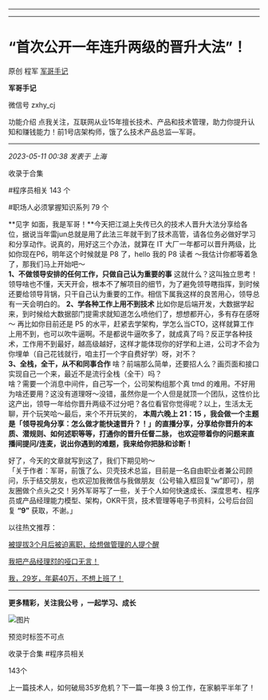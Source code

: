 ----------------------------------------
----------------------------------------
#  “首次公开一年连升两级的晋升大法”！

原创 程军  [ 军哥手记 ](javascript:void\(0\);)

**军哥手记** ![]()

微信号 zxhy_cj

功能介绍 点我关注，互联网从业15年擅长技术、产品和技术管理，助力你提升认知和赚钱能力！前1号店架构师，饿了么技术产品总监—军哥。

____

_2023-05-11 00:38_ _发表于 上海_

收录于合集

#程序员相关 143 个

#职场人必须掌握知识系列 79 个

**见字
如面，我是军哥！**今天把江湖上失传已久的技术人晋升大法分享给各位，据说当年雷jun总就是用了此法三年就干到了技术高管，请各位务必做好学习和分享动作。说真的，用好这三个办法，就算在
IT 大厂一年都可以晋升两级，比如你现在P6，明年这个时候就是 P8 了，hello 我的 P8 读者 ～我估计你都等着急了，那我们马上开始吧～  
 **1、不做领导安排的任何工作，只做自己认为重要的事**
这就什么？这叫独立思考！领导啥也不懂，天天开会，根本不了解项目的细节，为了避免领导瞎指挥，到时候还要给领导背锅，只干自己认为重要的工作。相信下属我这样的良苦用心，领导总有一天会明白的。
**2、学各种工作上用不到技术** 比如你是后端开发，大数据学起来，到时候给大数据部门提需求就知道怎么喷他们了，想想都开心，多有存在感呀～ 再比如你目前还是
P5
的水平，赶紧去学架构，学怎么当CTO，这样就算工作上用不到，也可以吹牛逼啊。不是都说牛逼吹多了，就成真了吗？反正学各种技术，工作用不到最好，越高级越好，这样才能体现你的好学和上进，公司才不会为你埋单（自己花钱就行，咱主打一个字自费好学）呀，对不？  
 **3、全栈，全干，从不和同事合作** 啥？前端那么简单，还要招人么？画页面和接口实现自己一个来，最近不是流行全栈（全干）吗？  
啥？需要一个消息中间件，自己写一个，公司架构组那个真 tmd
的难用。不好用为啥还要用？这没有道理呀～没错，虽然你是一个人但是就顶一个团队，这性价比这产出，领导一年给你晋升两级不过分吧？各位看官你觉得呢？以上，生活太无聊，开个玩笑哈～最后，来个不开玩笑的，
**本周六晚上 21：15
，我会做一个主题是「领导视角分享：怎么做才能快速晋升？！」的直播分享，分享给你晋升的本质、潜规则、如何述职等等，打通你的晋升任督二脉，
**也欢迎带着你的问题来直播间提问/连麦，说出你遇到的难题，我来给你把脉和诊断！****

好了，今天的文章就写到这了，我们下期见哟～  
「关于作者：军哥，前饿了么、贝壳技术总监，目前是一名自由职业者兼公司顾问，乐于结交朋友，也欢迎加我微信与我做朋友（公号输入框回复“w”即可），朋友圈做个点头之交！另外军哥写了一些，关于个人如何快速成长、深度思考、程序员或产品经理能力模型、架构，OKR干货，技术管理等电子书资料，公号后台回复
**“9”** 获取，不谢。」  

以往热文推荐：

[被提拔3个月后被迫离职，给想做管理的人提个醒](http://mp.weixin.qq.com/s?__biz=MzA3MDU2MjM4Ng==&mid=2247497587&idx=1&sn=ba2a6eb1ddcf3dbf92afb42c3aa18630&chksm=9f38504ea84fd958683e2a8e7ca39087b0e452673e25c645d76163a5265ec2f6843ddd417039&scene=21#wechat_redirect)  

[我把产品经理怼的哑口无言！](http://mp.weixin.qq.com/s?__biz=MzA3MDU2MjM4Ng==&mid=2247497552&idx=1&sn=8030a0dc052beb0265bb9ab3087f74bf&chksm=9f38506da84fd97b94e80b95d4ffdf8123635bae6f718acbaecc41574fdd58abda72c7a69a3d&scene=21#wechat_redirect)  

[我，29岁，年薪40万，不想上班了！](http://mp.weixin.qq.com/s?__biz=MzA3MDU2MjM4Ng==&mid=2247497546&idx=1&sn=51f35bd732d0535abba13b8ff0b9856e&chksm=9f385077a84fd9613df2d97ee7de9e6747ff9b17d9debc34b26e0b49c67d83a26de2763a22bc&scene=21#wechat_redirect)  

  

* * *

  

 **更多精彩，关注我公号** **，一起学习、成长**

![图片](https://mmbiz.qpic.cn/mmbiz_png/b96CibCt70iaajvl7fD4ZCicMcjhXMp1v6UibM134tIsO1j5yqHyNhh9arj090oAL7zGhRJRq6cFqFOlDZMleLl4pw/640?wx_fmt=png)

预览时标签不可点

收录于合集 #程序员相关

143个

上一篇技术人，如何破局35岁危机？下一篇一年换 3 份工作，在家躺平半年了！

